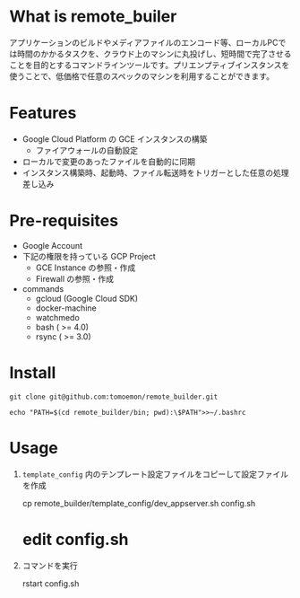 # What is remote_builer

アプリケーションのビルドやメディアファイルのエンコード等、ローカルPCでは時間のかかるタスクを、クラウド上のマシンに丸投げし、短時間で完了させることを目的とするコマンドラインツールです。プリエンプティブインスタンスを使うことで、低価格で任意のスペックのマシンを利用することができます。

# Features

- Google Cloud Platform の GCE インスタンスの構築
  - ファイアウォールの自動設定
- ローカルで変更のあったファイルを自動的に同期
- インスタンス構築時、起動時、ファイル転送時をトリガーとした任意の処理差し込み

# Pre-requisites

- Google Account
- 下記の権限を持っている GCP Project
  - GCE Instance の参照・作成
  - Firewall の参照・作成
- commands
  - gcloud (Google Cloud SDK)
  - docker-machine
  - watchmedo
  - bash ( >= 4.0)
  - rsync ( >= 3.0)

# Install

```
git clone git@github.com:tomoemon/remote_builder.git

echo "PATH=$(cd remote_builder/bin; pwd):\$PATH">>~/.bashrc
```


# Usage

1. `template_config` 内のテンプレート設定ファイルをコピーして設定ファイルを作成

    cp remote_builder/template_config/dev_appserver.sh config.sh
    # edit config.sh
    
2. コマンドを実行

    rstart config.sh
